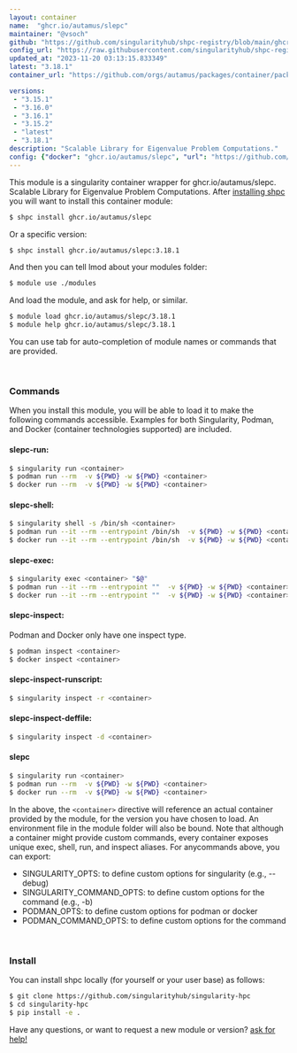 ```yaml
---
layout: container
name:  "ghcr.io/autamus/slepc"
maintainer: "@vsoch"
github: "https://github.com/singularityhub/shpc-registry/blob/main/ghcr.io/autamus/slepc/container.yaml"
config_url: "https://raw.githubusercontent.com/singularityhub/shpc-registry/main/ghcr.io/autamus/slepc/container.yaml"
updated_at: "2023-11-20 03:13:15.833349"
latest: "3.18.1"
container_url: "https://github.com/orgs/autamus/packages/container/package/slepc"

versions:
 - "3.15.1"
 - "3.16.0"
 - "3.16.1"
 - "3.15.2"
 - "latest"
 - "3.18.1"
description: "Scalable Library for Eigenvalue Problem Computations."
config: {"docker": "ghcr.io/autamus/slepc", "url": "https://github.com/orgs/autamus/packages/container/package/slepc", "maintainer": "@vsoch", "description": "Scalable Library for Eigenvalue Problem Computations.", "latest": {"3.18.1": "sha256:a9d14dd173afaf00126e8f04058ed23661f588e05d9bf39d69f60705e222f158"}, "tags": {"3.15.1": "sha256:811d519414a4336d65ff4373cc9e0177deecd493702c7b32e5f08b3e91846047", "3.16.0": "sha256:43057b8923b8b15f7f365ae41b1859efd1e9718eee569fd6417f387a5a5a2a89", "3.16.1": "sha256:996170bda838c208b42d8c97fe3d5003b125802bf94e952476ab871bc1c5958a", "3.15.2": "sha256:94dcc33b55e6e5e1ab85eea811ed1096c3e822866689821549561b81665fb4fd", "latest": "sha256:a9d14dd173afaf00126e8f04058ed23661f588e05d9bf39d69f60705e222f158", "3.18.1": "sha256:a9d14dd173afaf00126e8f04058ed23661f588e05d9bf39d69f60705e222f158"}}
---
```


This module is a singularity container wrapper for ghcr.io/autamus/slepc.
Scalable Library for Eigenvalue Problem Computations.
After [installing shpc](#install) you will want to install this container module:


```bash
$ shpc install ghcr.io/autamus/slepc
```

Or a specific version:

```bash
$ shpc install ghcr.io/autamus/slepc:3.18.1
```

And then you can tell lmod about your modules folder:

```bash
$ module use ./modules
```

And load the module, and ask for help, or similar.

```bash
$ module load ghcr.io/autamus/slepc/3.18.1
$ module help ghcr.io/autamus/slepc/3.18.1
```

You can use tab for auto-completion of module names or commands that are provided.

<br>

### Commands

When you install this module, you will be able to load it to make the following commands accessible.
Examples for both Singularity, Podman, and Docker (container technologies supported) are included.

#### slepc-run:

```bash
$ singularity run <container>
$ podman run --rm  -v ${PWD} -w ${PWD} <container>
$ docker run --rm  -v ${PWD} -w ${PWD} <container>
```

#### slepc-shell:

```bash
$ singularity shell -s /bin/sh <container>
$ podman run --it --rm --entrypoint /bin/sh  -v ${PWD} -w ${PWD} <container>
$ docker run --it --rm --entrypoint /bin/sh  -v ${PWD} -w ${PWD} <container>
```

#### slepc-exec:

```bash
$ singularity exec <container> "$@"
$ podman run --it --rm --entrypoint ""  -v ${PWD} -w ${PWD} <container> "$@"
$ docker run --it --rm --entrypoint ""  -v ${PWD} -w ${PWD} <container> "$@"
```

#### slepc-inspect:

Podman and Docker only have one inspect type.

```bash
$ podman inspect <container>
$ docker inspect <container>
```

#### slepc-inspect-runscript:

```bash
$ singularity inspect -r <container>
```

#### slepc-inspect-deffile:

```bash
$ singularity inspect -d <container>
```



#### slepc

```bash
$ singularity run <container>
$ podman run --rm  -v ${PWD} -w ${PWD} <container>
$ docker run --rm  -v ${PWD} -w ${PWD} <container>
```


In the above, the `<container>` directive will reference an actual container provided
by the module, for the version you have chosen to load. An environment file in the
module folder will also be bound. Note that although a container
might provide custom commands, every container exposes unique exec, shell, run, and
inspect aliases. For anycommands above, you can export:

 - SINGULARITY_OPTS: to define custom options for singularity (e.g., --debug)
 - SINGULARITY_COMMAND_OPTS: to define custom options for the command (e.g., -b)
 - PODMAN_OPTS: to define custom options for podman or docker
 - PODMAN_COMMAND_OPTS: to define custom options for the command

<br>

### Install

You can install shpc locally (for yourself or your user base) as follows:

```bash
$ git clone https://github.com/singularityhub/singularity-hpc
$ cd singularity-hpc
$ pip install -e .
```

Have any questions, or want to request a new module or version? [ask for help!](https://github.com/singularityhub/singularity-hpc/issues)